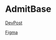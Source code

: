 # AdmitBase

[DevPost](https://devpost.com/software/admit_base)

[Figma](https://www.figma.com/files/team/1275933972210322453/project/374446233?fuid=1461407227001305962)
